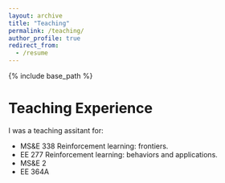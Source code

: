 ```yaml
---
layout: archive
title: "Teaching"
permalink: /teaching/
author_profile: true
redirect_from:
  - /resume
---
```


{% include base_path %}

Teaching Experience
======
I was a teaching assitant for: 
* MS&E 338 Reinforcement learning: frontiers. 
* EE 277 Reinforcement learning: behaviors and applications.
* MS&E 2
* EE 364A


